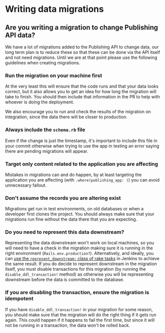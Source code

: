 # Writing data migrations

## Are you writing a migration to change Publishing API data?

We have a lot of migrations added to the Publishing API to change data, our
long term plan is to reduce these so that these can be done via the API itself
and not need migrations. Until we are at that point please use the following
guidelines when creating migrations.

### Run the migration on your machine first

At the very least this will ensure that the code runs and that your data looks
correct, but it also allows you to get an idea for how long the migration will
take to finish. You should then include that information in the PR to help with
whoever is doing the deployment.

We also encourage you to run and check the results of the migration on
integration, since the data there will be closer to production.

### Always include the `schema.rb` file

Even if the change is just the timestamp, it's important to include this file
in your commit otherwise when trying to use the app in testing an error saying
there are pending migrations will appear.

### Target only content related to the application you are affecting

Mistakes in migrations can and do happen, by at least targeting the application
you are affecting (with `.where(publishing_app: )`) you can avoid unnecessary
fallout.

### Don't assume the records you are altering exist

Migrations get run in test environments, on old databases or when a developer
first clones the project. You should always make sure that your migrations run
fine without the data there that you are expecting.

### Do you need to represent this data downstream?

Representing the data downstream won't work on local machines, so you will need
to have a check in the migration making sure it is running in the right
environment (`Rails.env.production?`). Alternatively, and ideally, you can
[use the `represent_downstream:` class of rake tasks][rake-tasks] in Jenkins to
achieve the same result. If you do decide to represent downstream in the
migration itself, you must disable transactions for this migration (by running
the `disable_ddl_transaction!` method) as otherwise you will be representing
downstream before the data is committed to the database.

### If you are disabling the transaction, ensure the migration is idempotent

If you have `disable_ddl_transaction!` in your migration for some reason, you
should make sure that the migration will do the right thing if it gets run
again. This could happen if it happens to fail the first time, but since it
will not be running in a transaction, the data won't be rolled back.

[rake-tasks]: lib/tasks/represent_downstream.rake
